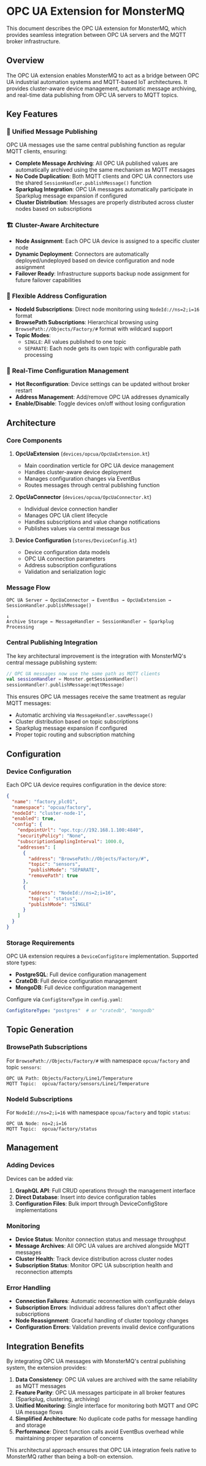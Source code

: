 # OPC UA Extension for MonsterMQ

This document describes the OPC UA extension for MonsterMQ, which provides seamless integration between OPC UA servers and the MQTT broker infrastructure.

## Overview

The OPC UA extension enables MonsterMQ to act as a bridge between OPC UA industrial automation systems and MQTT-based IoT architectures. It provides cluster-aware device management, automatic message archiving, and real-time data publishing from OPC UA servers to MQTT topics.

## Key Features

### 🔄 **Unified Message Publishing**
OPC UA messages use the same central publishing function as regular MQTT clients, ensuring:
- **Complete Message Archiving**: All OPC UA published values are automatically archived using the same mechanism as MQTT messages
- **No Code Duplication**: Both MQTT clients and OPC UA connectors use the shared `SessionHandler.publishMessage()` function
- **Sparkplug Integration**: OPC UA messages automatically participate in Sparkplug message expansion if configured
- **Cluster Distribution**: Messages are properly distributed across cluster nodes based on subscriptions

### 🏗️ **Cluster-Aware Architecture**
- **Node Assignment**: Each OPC UA device is assigned to a specific cluster node
- **Dynamic Deployment**: Connectors are automatically deployed/undeployed based on device configuration and node assignment
- **Failover Ready**: Infrastructure supports backup node assignment for future failover capabilities

### 📡 **Flexible Address Configuration**
- **NodeId Subscriptions**: Direct node monitoring using `NodeId://ns=2;i=16` format
- **BrowsePath Subscriptions**: Hierarchical browsing using `BrowsePath://Objects/Factory/#` format with wildcard support
- **Topic Modes**:
  - `SINGLE`: All values published to one topic
  - `SEPARATE`: Each node gets its own topic with configurable path processing

### 🔧 **Real-Time Configuration Management**
- **Hot Reconfiguration**: Device settings can be updated without broker restart
- **Address Management**: Add/remove OPC UA addresses dynamically
- **Enable/Disable**: Toggle devices on/off without losing configuration

## Architecture

### Core Components

1. **OpcUaExtension** (`devices/opcua/OpcUaExtension.kt`)
   - Main coordination verticle for OPC UA device management
   - Handles cluster-aware device deployment
   - Manages configuration changes via EventBus
   - Routes messages through central publishing function

2. **OpcUaConnector** (`devices/opcua/OpcUaConnector.kt`)
   - Individual device connection handler
   - Manages OPC UA client lifecycle
   - Handles subscriptions and value change notifications
   - Publishes values via central message bus

3. **Device Configuration** (`stores/DeviceConfig.kt`)
   - Device configuration data models
   - OPC UA connection parameters
   - Address subscription configurations
   - Validation and serialization logic

### Message Flow

```
OPC UA Server → OpcUaConnector → EventBus → OpcUaExtension → SessionHandler.publishMessage()
                                                                      ↓
Archive Storage ← MessageHandler ← SessionHandler ← Sparkplug Processing
```

### Central Publishing Integration

The key architectural improvement is the integration with MonsterMQ's central message publishing system:

```kotlin
// OPC UA messages now use the same path as MQTT clients
val sessionHandler = Monster.getSessionHandler()
sessionHandler?.publishMessage(mqttMessage)
```

This ensures OPC UA messages receive the same treatment as regular MQTT messages:
- Automatic archiving via `MessageHandler.saveMessage()`
- Cluster distribution based on topic subscriptions
- Sparkplug message expansion if configured
- Proper topic routing and subscription matching

## Configuration

### Device Configuration

Each OPC UA device requires configuration in the device store:

```json
{
  "name": "factory_plc01",
  "namespace": "opcua/factory",
  "nodeId": "cluster-node-1",
  "enabled": true,
  "config": {
    "endpointUrl": "opc.tcp://192.168.1.100:4840",
    "securityPolicy": "None",
    "subscriptionSamplingInterval": 1000.0,
    "addresses": [
      {
        "address": "BrowsePath://Objects/Factory/#",
        "topic": "sensors",
        "publishMode": "SEPARATE",
        "removePath": true
      },
      {
        "address": "NodeId://ns=2;i=16",
        "topic": "status",
        "publishMode": "SINGLE"
      }
    ]
  }
}
```

### Storage Requirements

OPC UA extension requires a `DeviceConfigStore` implementation. Supported store types:
- **PostgreSQL**: Full device configuration management
- **CrateDB**: Full device configuration management
- **MongoDB**: Full device configuration management

Configure via `ConfigStoreType` in `config.yaml`:

```yaml
ConfigStoreType: "postgres"  # or "cratedb", "mongodb"
```

## Topic Generation

### BrowsePath Subscriptions

For `BrowsePath://Objects/Factory/#` with namespace `opcua/factory` and topic `sensors`:

```
OPC UA Path: Objects/Factory/Line1/Temperature
MQTT Topic:  opcua/factory/sensors/Line1/Temperature
```

### NodeId Subscriptions

For `NodeId://ns=2;i=16` with namespace `opcua/factory` and topic `status`:

```
OPC UA Node: ns=2;i=16
MQTT Topic:  opcua/factory/status
```

## Management

### Adding Devices

Devices can be added via:
1. **GraphQL API**: Full CRUD operations through the management interface
2. **Direct Database**: Insert into device configuration tables
3. **Configuration Files**: Bulk import through DeviceConfigStore implementations

### Monitoring

- **Device Status**: Monitor connection status and message throughput
- **Message Archives**: All OPC UA values are archived alongside MQTT messages
- **Cluster Health**: Track device distribution across cluster nodes
- **Subscription Status**: Monitor OPC UA subscription health and reconnection attempts

### Error Handling

- **Connection Failures**: Automatic reconnection with configurable delays
- **Subscription Errors**: Individual address failures don't affect other subscriptions
- **Node Reassignment**: Graceful handling of cluster topology changes
- **Configuration Errors**: Validation prevents invalid device configurations

## Integration Benefits

By integrating OPC UA messages with MonsterMQ's central publishing system, the extension provides:

1. **Data Consistency**: OPC UA values are archived with the same reliability as MQTT messages
2. **Feature Parity**: OPC UA messages participate in all broker features (Sparkplug, clustering, archiving)
3. **Unified Monitoring**: Single interface for monitoring both MQTT and OPC UA message flows
4. **Simplified Architecture**: No duplicate code paths for message handling and storage
5. **Performance**: Direct function calls avoid EventBus overhead while maintaining proper separation of concerns

This architectural approach ensures that OPC UA integration feels native to MonsterMQ rather than being a bolt-on extension.